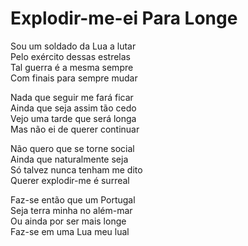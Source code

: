 <!-- pt :: Explodir-me-ei Para Longe :: 2023-06-04 00:15:22 -->

# Explodir-me-ei Para Longe

Sou um soldado da Lua a lutar  
Pelo exército dessas estrelas  
Tal guerra é a mesma sempre  
Com finais para sempre mudar  

Nada que seguir me fará ficar  
Ainda que seja assim tão cedo  
Vejo uma tarde que será longa  
Mas não ei de querer continuar  

Não quero que se torne social  
Ainda que naturalmente seja  
Só talvez nunca tenham me dito  
Querer explodir-me é surreal  

Faz-se então que um Portugal  
Seja terra minha no além-mar  
Ou ainda por ser mais longe  
Faz-se em uma Lua meu lual  
